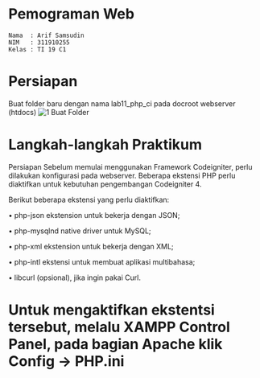 # Pemograman Web
~~~
Nama  : Arif Samsudin
NIM   : 311910255
Kelas : TI 19 C1
~~~
# Persiapan
Buat folder baru dengan nama lab11_php_ci pada docroot webserver (htdocs)
![1  Buat Folder](https://user-images.githubusercontent.com/81839328/122627002-417a1d00-d0d7-11eb-965f-02dab0d05366.JPG)

# Langkah-langkah Praktikum
Persiapan Sebelum memulai menggunakan Framework Codeigniter, perlu dilakukan konfigurasi pada webserver. Beberapa ekstensi PHP perlu diaktifkan untuk kebutuhan pengembangan Codeigniter 4. 

Berikut beberapa ekstensi yang perlu diaktifkan: 

• php-json ekstension untuk bekerja dengan JSON; 

• php-mysqlnd native driver untuk MySQL; 

• php-xml ekstension untuk bekerja dengan XML; 

• php-intl ekstensi untuk membuat aplikasi multibahasa; 

• libcurl (opsional), jika ingin pakai Curl.

# Untuk mengaktifkan ekstentsi tersebut, melalu XAMPP Control Panel, pada bagian Apache klik Config -> PHP.ini

